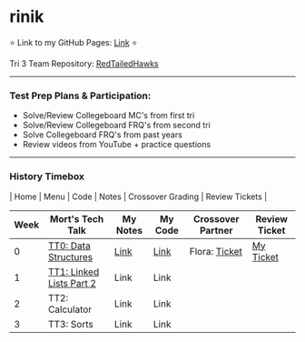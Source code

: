 # rinik

⭐ Link to my GitHub Pages: [Link](https://rkwreck.github.io/rinik/) ⭐

Tri 3 Team Repository: [RedTailedHawks](https://github.com/mistylavender/RedTailedHawks)

--------------------------------------------------------------------------------------------------------------------------------------------------------------

### Test Prep Plans & Participation:
- Solve/Review Collegeboard MC's from first tri
- Solve/Review Collegeboard FRQ's from second tri 
- Solve Collegeboard FRQ's from past years 
- Review videos from YouTube + practice questions 

--------------------------------------------------------------------------------------------------------------------------------------------------------------

### History Timebox

| Home | Menu | Code | Notes | Crossover Grading | Review Tickets | 

| Week | Mort's Tech Talk | My Notes | My Code | Crossover Partner | Review Ticket | 
| ---- | ---------------- | -------- | ------- | ----------------- | ------------- | 
| 0 | [TT0: Data Structures](https://github.com/nighthawkcoders/nighthawk_csa/wiki/Tri-3:-Tech-Talk-0---Data-Structures) | [Link](https://github.com/rkwreck/rinik/wiki/TT0-Data-Structures-Notes) | [Link](https://github.com/rkwreck/rinik/wiki/TT0-Data-Structure-Code) | Flora: [Ticket](https://github.com/florayuan18/just-to-suffer/issues/1) | [My Ticket](https://github.com/rkwreck/rinik/issues/1) | 
| 1 | [TT1: Linked Lists Part 2](https://github.com/nighthawkcoders/nighthawk_csa/wiki/Tri-3:-Tech-Talk-1:-Linked-Lists-Part-2) | Link | Link |  | 
| 2 | TT2: Calculator | Link | Link |  | 
| 3 | TT3: Sorts | Link | Link |  | 
